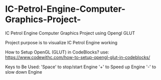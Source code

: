 # IC-Petrol-Engine-Computer-Graphics-Project-
IC Petrol Engine Computer Graphics Project using Opengl GLUT 

Project purpose is to visualize IC Petrol Engine working  

How to Setup OpenGL (GLUT) in CodeBlocks?
use: https://www.codewithc.com/how-to-setup-opengl-glut-in-codeblocks/

Keys to Be Used:
'Space' to stop/start Engine
'+' to Speed up Engine 
'-' to slow down Engine
